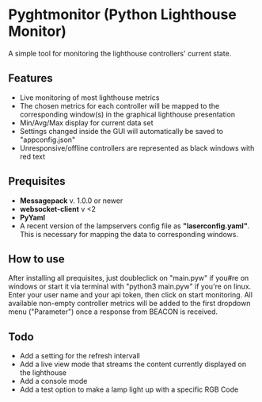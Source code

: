 # Pyghtmonitor (Python Lighthouse Monitor)
A simple tool for monitoring the lighthouse controllers' current state. 

## Features
- Live monitoring of most lighthouse metrics
- The chosen metrics for each controller will be mapped to the corresponding window(s) in the graphical lighthouse presentation
- Min/Avg/Max display for current data set
- Settings changed inside the GUI will automatically be saved to "appconfig.json"
- Unresponsive/offline controllers are represented as black windows with red text

## Prequisites
- **Messagepack** v. 1.0.0 or newer
- **websocket-client** v <2
- **PyYaml**
- A recent version of the lampservers config file as **"laserconfig.yaml"**. This is necessary for mapping the data to corresponding windows.

## How to use
After installing all prequisites, just doubleclick on "main.pyw" if you#re on windows or start it via terminal with "python3 main.pyw" if you're on linux.
Enter your user name and your api token, then click on start monitoring. All available non-empty controller metrics will be added to the first dropdown menu ("Parameter")
once a response from BEACON is received. 

## Todo
- Add a setting for the refresh intervall
- Add a live view mode that streams the content currently displayed on the lighthouse
- Add a console mode
- Add a test option to make a lamp light up with a specific RGB Code
